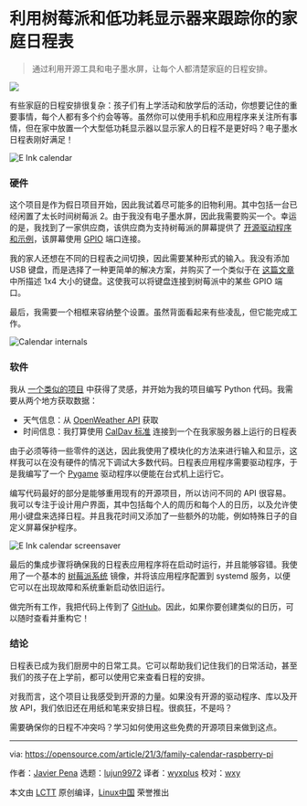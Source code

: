 [#]: subject: (Track your family calendar with a Raspberry Pi and a low-power display)
[#]: via: (https://opensource.com/article/21/3/family-calendar-raspberry-pi)
[#]: author: (Javier Pena https://opensource.com/users/jpena)
[#]: collector: (lujun9972)
[#]: translator: (wyxplus)
[#]: reviewer: (wxy)
[#]: publisher: ( )
[#]: url: ( )

利用树莓派和低功耗显示器来跟踪你的家庭日程表
======

> 通过利用开源工具和电子墨水屏，让每个人都清楚家庭的日程安排。

![](https://img.linux.net.cn/data/attachment/album/202103/21/091512dkbgb3vzgjrz2935.jpg)

有些家庭的日程安排很复杂：孩子们有上学活动和放学后的活动，你想要记住的重要事情，每个人都有多个约会等等。虽然你可以使用手机和应用程序来关注所有事情，但在家中放置一个大型低功耗显示器以显示家人的日程不是更好吗？电子墨水日程表刚好满足！

![E Ink calendar][2]

### 硬件

这个项目是作为假日项目开始，因此我试着尽可能多的旧物利用。其中包括一台已经闲置了太长时间树莓派 2。由于我没有电子墨水屏，因此我需要购买一个。幸运的是，我找到了一家供应商，该供应商为支持树莓派的屏幕提供了 [开源驱动程序和示例][4]，该屏幕使用 [GPIO][5] 端口连接。

我的家人还想在不同的日程表之间切换，因此需要某种形式的输入。我没有添加 USB 键盘，而是选择了一种更简单的解决方案，并购买了一个类似于在 [这篇文章][6] 中所描述 1x4 大小的键盘。这使我可以将键盘连接到树莓派中的某些 GPIO 端口。

最后，我需要一个相框来容纳整个设置。虽然背面看起来有些凌乱，但它能完成工作。

![Calendar internals][7]

### 软件

我从 [一个类似的项目][8] 中获得了灵感，并开始为我的项目编写 Python 代码。我需要从两个地方获取数据：

  * 天气信息：从 [OpenWeather API][9] 获取
  * 时间信息：我打算使用 [CalDav 标准][10] 连接到一个在我家服务器上运行的日程表

由于必须等待一些零件的送达，因此我使用了模块化的方法来进行输入和显示，这样我可以在没有硬件的情况下调试大多数代码。日程表应用程序需要驱动程序，于是我编写了一个 [Pygame][11] 驱动程序以便能在台式机上运行它。

编写代码最好的部分是能够重用现有的开源项目，所以访问不同的 API 很容易。我可以专注于设计用户界面，其中包括每个人的周历和每个人的日历，以及允许使用小键盘来选择日程。并且我花时间又添加了一些额外的功能，例如特殊日子的自定义屏幕保护程序。

![E Ink calendar screensaver][12]

最后的集成步骤将确保我的日程表应用程序将在启动时运行，并且能够容错。我使用了一个基本的 [树莓派系统][13] 镜像，并将该应用程序配置到 systemd 服务，以便它可以在出现故障和系统重新启动依旧运行。

做完所有工作，我把代码上传到了 [GitHub][14]。因此，如果你要创建类似的日历，可以随时查看并重构它！

### 结论

日程表已成为我们厨房中的日常工具。它可以帮助我们记住我们的日常活动，甚至我们的孩子在上学前，都可以使用它来查看日程的安排。

对我而言，这个项目让我感受到开源的力量。如果没有开源的驱动程序、库以及开放 API，我们依旧还在用纸和笔来安排日程。很疯狂，不是吗？

需要确保你的日程不冲突吗？学习如何使用这些免费的开源项目来做到这点。

------
via: https://opensource.com/article/21/3/family-calendar-raspberry-pi

作者：[Javier Pena][a]
选题：[lujun9972][b]
译者：[wyxplus](https://github.com/wyxplus)
校对：[wxy](https://github.com/wxy)

本文由 [LCTT](https://github.com/LCTT/TranslateProject) 原创编译，[Linux中国](https://linux.cn/) 荣誉推出

[a]: https://opensource.com/users/jpena
[b]: https://github.com/lujun9972
[1]: https://opensource.com/sites/default/files/styles/image-full-size/public/lead-images/calendar-coffee.jpg?itok=9idm1917 "Calendar with coffee and breakfast"
[2]: https://opensource.com/sites/default/files/uploads/calendar.jpg "E Ink calendar"
[3]: https://creativecommons.org/licenses/by-sa/4.0/
[4]: https://github.com/waveshare/e-Paper
[5]: https://opensource.com/article/19/3/gpio-pins-raspberry-pi
[6]: https://www.instructables.com/1x4-Membrane-Keypad-w-Arduino/
[7]: https://opensource.com/sites/default/files/uploads/calendar_internals.jpg "Calendar internals"
[8]: https://github.com/zli117/EInk-Calendar
[9]: https://openweathermap.org
[10]: https://en.wikipedia.org/wiki/CalDAV
[11]: https://github.com/pygame/pygame
[12]: https://opensource.com/sites/default/files/uploads/calendar_screensaver.jpg "E Ink calendar screensaver"
[13]: https://www.raspberrypi.org/software/
[14]: https://github.com/javierpena/eink-calendar

